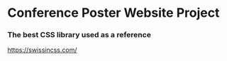 # Conference Poster Website Project

### The best CSS library used as a reference
https://swissincss.com/

